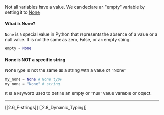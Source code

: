 Not all variables have a value.
We can declare an "empty" variable by setting it to [None](https://docs.python.org/3/library/constants.html#None) 

#### What is None?
```None``` is a special value in Python that represents the absence of a value or a null value. 
 It is not the same as zero, False, or an empty string.

``` python
empty = None
```

#### None is NOT a specific string
NoneType is not the same as a string with a value of "None" 

``` python
my_none = None # None type
my_none = "None" # string
```

It is a keyword used to define an empty or "null" value variable or object.


---
[[2.6_F-strings]]
[[2.8_Dynamic_Typing]]